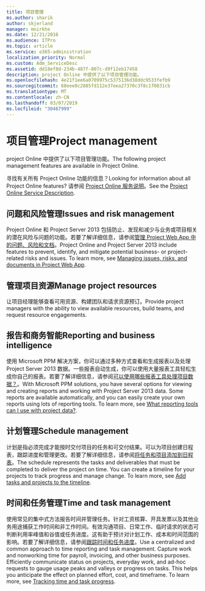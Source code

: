 ```yaml
---
title: 项目管理
ms.author: sharik
author: skjerland
manager: mnirkhe
ms.date: 12/21/2016
ms.audience: ITPro
ms.topic: article
ms.service: o365-administration
localization_priority: Normal
ms.custom: Adm_ServiceDesc
ms.assetid: dd18ef8d-234b-487f-807c-d9f12eb17458
description: project Online 中提供了以下项目管理功能。
ms.openlocfilehash: 4e21f1ee6a0709975c5375136d38ddc9533fefb9
ms.sourcegitcommit: 68eee0c2885fd112e37eea27370c3f8c1f0831cb
ms.translationtype: MT
ms.contentlocale: zh-CN
ms.lasthandoff: 03/07/2019
ms.locfileid: "30467999"
---
```

# <a name="project-management"></a><span data-ttu-id="1db89-103">项目管理</span><span class="sxs-lookup"><span data-stu-id="1db89-103">Project management</span></span>

<span data-ttu-id="1db89-104">project Online 中提供了以下项目管理功能。</span><span class="sxs-lookup"><span data-stu-id="1db89-104">The following project management features are available in Project Online.</span></span>
  
<span data-ttu-id="1db89-105">寻找有关所有 Project Online 功能的信息？</span><span class="sxs-lookup"><span data-stu-id="1db89-105">Looking for information about all Project Online features?</span></span> <span data-ttu-id="1db89-106">请参阅 [Project Online 服务说明](project-online-service-description.md)。</span><span class="sxs-lookup"><span data-stu-id="1db89-106">See the [Project Online Service Description](project-online-service-description.md).</span></span>
  
## <a name="issues-and-risk-management"></a><span data-ttu-id="1db89-107">问题和风险管理</span><span class="sxs-lookup"><span data-stu-id="1db89-107">Issues and risk management</span></span>
<span data-ttu-id="1db89-108"><a name="bkmk_IssuesRiskManagement"> </a></span><span class="sxs-lookup"><span data-stu-id="1db89-108"></span></span>

<span data-ttu-id="1db89-p102">Project Online 和 Project Server 2013 包括防止、发现和减少与业务或项目相关的潜在风险与问题的功能。若要了解详细信息，请参阅[管理 Project Web App 中的问题、风险和文档](https://go.microsoft.com/fwlink/?LinkId=402634)。</span><span class="sxs-lookup"><span data-stu-id="1db89-p102">Project Online and Project Server 2013 include features to prevent, identify, and mitigate potential business- or project-related risks and issues. To learn more, see [Managing issues, risks, and documents in Project Web App](https://go.microsoft.com/fwlink/?LinkId=402634).</span></span>
  
## <a name="manage-project-resources"></a><span data-ttu-id="1db89-111">管理项目资源</span><span class="sxs-lookup"><span data-stu-id="1db89-111">Manage project resources</span></span>
<span data-ttu-id="1db89-112"><a name="bkmk_ManageProjectResources"> </a></span><span class="sxs-lookup"><span data-stu-id="1db89-112"></span></span>

<span data-ttu-id="1db89-113">让项目经理能够查看可用资源、构建团队和请求资源预订。</span><span class="sxs-lookup"><span data-stu-id="1db89-113">Provide project managers with the ability to view available resources, build teams, and request resource engagements.</span></span>
  
## <a name="reporting-and-business-intelligence"></a><span data-ttu-id="1db89-114">报告和商务智能</span><span class="sxs-lookup"><span data-stu-id="1db89-114">Reporting and business intelligence</span></span>
<span data-ttu-id="1db89-115"><a name="bkmk_ReportingBusinessIntelligence"> </a></span><span class="sxs-lookup"><span data-stu-id="1db89-115"></span></span>

<span data-ttu-id="1db89-p103">使用 Microsoft PPM 解决方案，你可以通过多种方式查看和生成报表以及处理 Project Server 2013 数据。一些报表自动生成，你可以使用大量报表工具轻松生成你自己的报表。若要了解详细信息，请参阅[可以使用哪些报表工具处理项目数据？](https://go.microsoft.com/fwlink/?LinkId=402642)。</span><span class="sxs-lookup"><span data-stu-id="1db89-p103">With Microsoft PPM solutions, you have several options for viewing and creating reports and working with Project Server 2013 data. Some reports are available automatically, and you can easily create your own reports using lots of reporting tools. To learn more, see [What reporting tools can I use with project data?](https://go.microsoft.com/fwlink/?LinkId=402642).</span></span>
  
## <a name="schedule-management"></a><span data-ttu-id="1db89-119">计划管理</span><span class="sxs-lookup"><span data-stu-id="1db89-119">Schedule management</span></span>
<span data-ttu-id="1db89-120"><a name="bkmk_ScheduleManagement"> </a></span><span class="sxs-lookup"><span data-stu-id="1db89-120"></span></span>

<span data-ttu-id="1db89-p104">计划是指必须完成才能按时交付项目的任务和可交付结果。可以为项目创建日程表，跟踪进度和管理更改。若要了解详细信息，请参阅[将任务和项目添加到日程表](https://go.microsoft.com/fwlink/?LinkID=402655)。</span><span class="sxs-lookup"><span data-stu-id="1db89-p104">The schedule represents the tasks and deliverables that must be completed to deliver the project on time. You can create a timeline for your projects to track progress and manage change. To learn more, see [Add tasks and projects to the timeline](https://go.microsoft.com/fwlink/?LinkID=402655).</span></span>
  
## <a name="time-and-task-management"></a><span data-ttu-id="1db89-124">时间和任务管理</span><span class="sxs-lookup"><span data-stu-id="1db89-124">Time and task management</span></span>
<span data-ttu-id="1db89-125"><a name="bkmk_TimeTaskManagement"> </a></span><span class="sxs-lookup"><span data-stu-id="1db89-125"></span></span>

<span data-ttu-id="1db89-p105">使用常见的集中式方法报告时间并管理任务。针对工资核算、开具发票以及其他业务用途捕获工作时间和非工作时间。有效沟通项目、日常工作、临时请求的状态可判断利用率峰值和谷值或任务进度。这有助于预计对计划工作、成本和时间范围的影响。若要了解详细信息，请参阅[跟踪时间和任务进度](https://go.microsoft.com/fwlink/p/?LinkId=271321)。</span><span class="sxs-lookup"><span data-stu-id="1db89-p105">Use a centralized and common approach to time reporting and task management. Capture work and nonworking time for payroll, invoicing, and other business purposes. Efficiently communicate status on projects, everyday work, and ad-hoc requests to gauge usage peaks and valleys or progress on tasks. This helps you anticipate the effect on planned effort, cost, and timeframe. To learn more, see [Tracking time and task progress](https://go.microsoft.com/fwlink/p/?LinkId=271321).</span></span>
  

